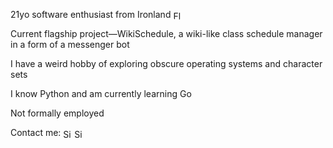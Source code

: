 21yo software enthusiast from Ironland  <img src="https://github.com/user-attachments/assets/65a64a89-c07f-49d5-8f99-e2161cfb5756" alt="Flag of Ironland (Micronation)" style="height: 1em; vertical-align: middle; border-radius: 5px;">

<!--Worked on Linux (XKB specifically) and several other open-source projects-->

Current flagship project—WikiSchedule, a wiki-like class schedule manager in a form of a messenger bot

I have a weird hobby of exploring obscure operating systems and character sets

I know Python and am currently learning Go

Not formally employed

Contact me: 
<a href="https://simplex.chat/contact#/?v=2-7&smp=smp%3A%2F%2Fh--vW7ZSkXPeOUpfxlFGgauQmXNFOzGoizak7Ult7cw%3D%40smp15.simplex.im%2FiiTE2YAQ6JIf6qfqBkbSnQ-V_uHapsqs%23%2F%3Fv%3D1-4%26dh%3DMCowBQYDK2VuAyEA_RNG0a5qGY9U7AbSRea-EVsO8ZxPY_GVHd7N3hhyjF8%253D%26q%3Dc%26srv%3Doauu4bgijybyhczbnxtlggo6hiubahmeutaqineuyy23aojpih3dajad.onion"><img src="https://github.com/user-attachments/assets/b9448926-687c-49b3-ac35-11447e27a49a" alt="SimpleX URL" style="height: 1em; vertical-align: middle;"></a>
<a href="https://t.me/carbon_starlight"><img src="https://github.com/user-attachments/assets/4ff2670a-4fbd-44d1-9dfe-35d9aebaaa48" alt="SimpleX URL" style="height: 1em; vertical-align: middle;"></a>

<!---
carbon-starlight/carbon-starlight is a ✨ special ✨ repository because its `README.md` (this file) appears on your GitHub profile.
You can click the Preview link to take a look at your changes.
--->
